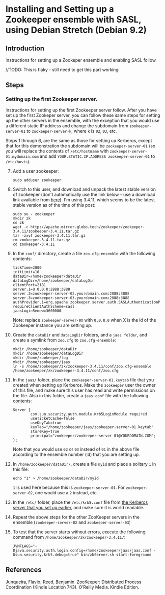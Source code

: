 # Installing and Setting up a Zookeeper ensemble with SASL, using Debian Stretch (Debian 9.2)

## Introduction

Instructions for setting up a Zookeper ensemble and enabling SASL follow.

//TODO: This is flaky - still need to get this part working

## Steps

### Setting up the first Zookeeper server.

Instructions for setting up the first Zookeeper server follow. After you have set up the first Zookeper server, you can follow these same steps for setting up the other servers in the ensemble, with the exception that you would use a different static IP address and change the subdomain from `zookeeper-server-01` to `zookeeper-server-k`, where k is `02`, `03`, etc.

Steps 1 through 6, are the same as those for setting up Kerberos, except that for this demonstration the subdomain will be `zookeeper-server-01` (so you will replace the contents of `/etc/hostname` with `zookeeper-server-01.mydomain.com` and add `YOUR.STATIC.IP.ADDRESS zookeeper-server-01` to `/etc/hosts`).

7. Add a user zookeeper:

   `sudo adduser zookeeper`  

8. Switch to this user, and download and unpack the latest stable version of zookeeper (don't automatically use the link below - use a download link available from [here](https://www.apache.org/dyn/closer.cgi/zookeeper/)). I'm using 3.4.11, which seems to be the latest stable version as of the time of this post:

    ```
    sudo su - zookeeper
    mkdir zk
    cd zk
    wget -c http://apache.mirror.globo.tech/zookeeper/zookeeper-3.4.11/zookeeper-3.4.11.tar.gz
    tar -zxvf zookeeper-3.4.11.tar.gz
    rm zookeeper-3.4.11.tar.gz
    cd zookeeper-3.4.11
    ```

9. In the `conf/` directory, create a file `zoo.cfg-ensemble` with the following contents:

    ```
    tickTime=2000
    initLimit=10
    dataDir=/home/zookeeper/dataDir
    dataLogDir=/home/zookeeper/dataLogDir
    clientPort=2181
    server.1=0.0.0.0:2888:3888
    server.2=zookeeper-server-02.yourdomain.com:2888:3888
    server.3=zookeeper-server-03.yourdomain.com:2888:3888
    authProvider.1=org.apache.zookeeper.server.auth.SASLAuthenticationProvider
    requireClientAuthScheme=sasl
    jaasLoginRenew=3600000
    ```

    Note: replace `zookeeper-server-0X` with `0.0.0.0` when X is the id of the Zookeeper instance you are setting up.

10. Create the `dataDir` and `dataLogDir` folders, and a `jaas folder`, and create a symlink from `zoo.cfg` to `zoo.cfg-ensemble`:

    ```
    mkdir /home/zookeeper/dataDir
    mkdir /home/zookeeper/dataLogDir
    mkdir /home/zookeeper/log
    mkdir /home/zookeeper/jaas
    ln -s /home/zookeeper/zk/zookeeper-3.4.11/conf/zoo.cfg-ensemble /home/zookeeper/zk/zookeeper-3.4.11/conf/zoo.cfg
    ```
11. In the `jaas/` folder, place the `zookeeper-server-01.keytab` file that you created when setting up Kerberos. Make the `zookeeper` user the owner of this file, and make sure this user has read and write permissions on the file. Also in this folder, create a `jaas.conf` file with the following contents:

    ```
    Server {
            com.sun.security.auth.module.Krb5LoginModule required
            useTicketCache=false
            useKeyTab=true
            keyTab="/home/zookeeper/jaas/zookeeper-server-01.keytab"
            storeKey=true
            principal="zookeeper/zookeeper-server-01@YOURDOMAIN.COM";
    };
    ```

    Note that you would use `02` or `03` instead of `01` in the above file according to the ensemble number (id) that you are setting up.

12. In `/home/zookeeper/dataDir/`, create a file `myid` and place a solitary `1` in this file:

    ```
    echo "1" > /home/zookeeper/dataDir/myid
    ```

    `1` is used here because this is `zookeeper-server-01`. For `zookeeper-server-02`, one would use a `2` instead, etc.


13. In the `/etc/` folder, place the `/etc/krb5.conf` file from [the Kerberos server that you set up earlier](README-Kerberos.md), and make sure it is world readable.

14. Repeat the above steps for the other ZooKeeper servers in the ensemble (`zookeeper-server-02` and `zookeeper-server-03`)

15. To test that the server starts without errors, execute the following command from `/home/zookeeper/zk/zookeeper-3.4.11/`:

    ```
    JVMFLAGS="-Djava.security.auth.login.config=/home/zookeeper/jaas/jaas.conf -Dsun.security.krb5.debug=true" bin/zkServer.sh start-foreground
    ```

## References



Junqueira, Flavio; Reed, Benjamin. ZooKeeper: Distributed Process Coordination (Kindle Location 743). O'Reilly Media. Kindle Edition.
